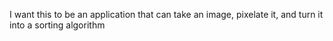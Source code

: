 I want this to be an application that can take an image, pixelate it, and turn it into a sorting algorithm
